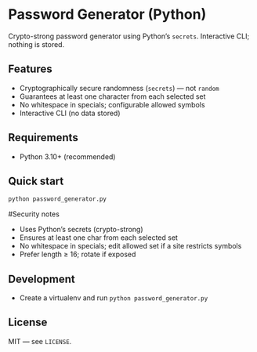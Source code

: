 # Password Generator (Python)

Crypto-strong password generator using Python’s `secrets`. Interactive CLI; nothing is stored.

## Features
- Cryptographically secure randomness (`secrets`) — not `random`
- Guarantees at least one character from each selected set
- No whitespace in specials; configurable allowed symbols
- Interactive CLI (no data stored)

## Requirements
- Python 3.10+ (recommended)

## Quick start
```bash
python password_generator.py
```
#Security notes
- Uses Python’s secrets (crypto-strong)
- Ensures at least one char from each selected set
- No whitespace in specials; edit allowed set if a site restricts symbols
- Prefer length ≥ 16; rotate if exposed

## Development
- Create a virtualenv and run `python password_generator.py`

## License
MIT — see `LICENSE`.
